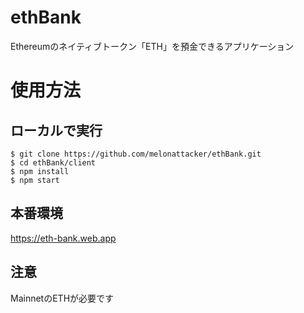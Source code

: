 # ethBank
Ethereumのネイティブトークン「ETH」を預金できるアプリケーション


# 使用方法
## ローカルで実行

```
$ git clone https://github.com/melonattacker/ethBank.git
$ cd ethBank/client
$ npm install
$ npm start
```
## 本番環境
https://eth-bank.web.app

## 注意
MainnetのETHが必要です
